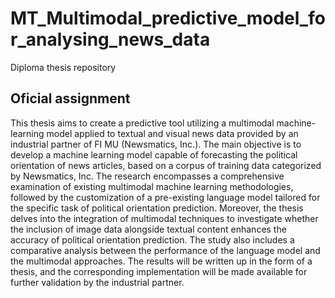 # MT_Multimodal_predictive_model_for_analysing_news_data
Diploma thesis repository

## Oficial assignment

This thesis aims to create a predictive tool utilizing a multimodal machine-learning model applied to textual and visual news data provided by an industrial partner of FI MU (Newsmatics, Inc.). The main objective is to develop a machine learning model capable of forecasting the political orientation of news articles, based on a corpus of training data categorized by Newsmatics, Inc. The research encompasses a comprehensive examination of existing multimodal machine learning methodologies, followed by the customization of a pre-existing language model tailored for the specific task of political orientation prediction. Moreover, the thesis delves into the integration of multimodal techniques to investigate whether the inclusion of image data alongside textual content enhances the accuracy of political orientation prediction. The study also includes a comparative analysis between the performance of the language model and the multimodal approaches. The results will be written up in the form of a thesis, and the corresponding implementation will be made available for further validation by the industrial partner.